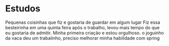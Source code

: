 # Estudos
Pequenas coisinhas que fiz e gostaria de guardar em algum lugar
Fiz essa besteirinha em uma quinta feira após o trabalho, levou mais tempo do que eu gostaria de admitir. Minha primeira criação e estou orgulhoso.
o joguinho da vaca deu um trabalinho, preciso melhorar minha habilidade com spring
